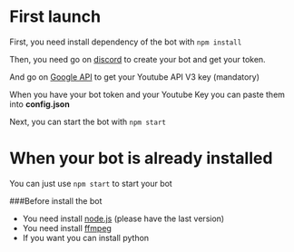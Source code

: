 # First launch
First, you need install dependency of the bot with ```npm install```

Then, you need go on [discord](https://discordapp.com/developers/applications/me) to create your bot and get your token.

And go on [Google API](https://console.developers.google.com/apis/api/youtube/) to get your Youtube API V3 key (mandatory)

When you have your bot token and your Youtube Key you can paste them into **config.json**

Next, you can start the bot with ```npm start```


# When your bot is already installed
You can just use ```npm start``` to start your bot




###Before install the bot
- You need install [node.js](https://nodejs.org/en/) (please have the last version)
- You need install [ffmpeg](https://github.com/Creaprog/install_FFMPEG)
- If you want you can install python

